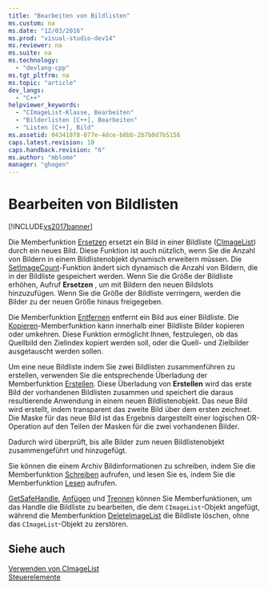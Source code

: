 ```yaml
---
title: "Bearbeiten von Bildlisten"
ms.custom: na
ms.date: "12/03/2016"
ms.prod: "visual-studio-dev14"
ms.reviewer: na
ms.suite: na
ms.technology: 
  - "devlang-cpp"
ms.tgt_pltfrm: na
ms.topic: "article"
dev_langs: 
  - "C++"
helpviewer_keywords: 
  - "CImageList-Klasse, Bearbeiten"
  - "Bilderlisten [C++], Bearbeiten"
  - "Listen [C++], Bild"
ms.assetid: 043418f8-077e-4dce-b8bb-2b7b0d7b5156
caps.latest.revision: 10
caps.handback.revision: "6"
ms.author: "mblome"
manager: "ghogen"
---
```

# Bearbeiten von Bildlisten
[!INCLUDE[vs2017banner](../assembler/inline/includes/vs2017banner.md)]

Die Memberfunktion [Ersetzen](../Topic/CImageList::Replace.md) ersetzt ein Bild in einer Bildliste \([CImageList](../mfc/reference/cimagelist-class.md)\) durch ein neues Bild.  Diese Funktion ist auch nützlich, wenn Sie die Anzahl von Bildern in einem Bildlistenobjekt dynamisch erweitern müssen.  Die [SetImageCount](../Topic/CImageList::SetImageCount.md)\-Funktion ändert sich dynamisch die Anzahl von Bildern, die in der Bildliste gespeichert werden.  Wenn Sie die Größe der Bildliste erhöhen, Aufruf **Ersetzen** , um mit Bildern den neuen Bildslots hinzuzufügen.  Wenn Sie die Größe der Bildliste verringern, werden die Bilder zu der neuen Größe hinaus freigegeben.  
  
 Die Memberfunktion [Entfernen](../Topic/CImageList::Remove.md) entfernt ein Bild aus einer Bildliste.  Die [Kopieren](../Topic/CImageList::Copy.md)\-Memberfunktion kann innerhalb einer Bildliste Bilder kopieren oder umkehren.  Diese Funktion ermöglicht Ihnen, festzulegen, ob das Quellbild den Zielindex kopiert werden soll, oder die Quell\- und Zielbilder ausgetauscht werden sollen.  
  
 Um eine neue Bildliste indem Sie zwei Bildlisten zusammenführen zu erstellen, verwenden Sie die entsprechende Überladung der Memberfunktion [Erstellen](../Topic/CImageList::Create.md).  Diese Überladung von **Erstellen** wird das erste Bild der vorhandenen Bildlisten zusammen und speichert die daraus resultierende Anwendung in einem neuen Bildlistenobjekt.  Das neue Bild wird erstellt, indem transparent das zweite Bild über dem ersten zeichnet.  Die Maske für das neue Bild ist das Ergebnis dargestellt einer logischen OR\-Operation auf den Teilen der Masken für die zwei vorhandenen Bilder.  
  
 Dadurch wird überprüft, bis alle Bilder zum neuen Bildlistenobjekt zusammengeführt und hinzugefügt.  
  
 Sie können die einem Archiv Bildinformationen zu schreiben, indem Sie die Memberfunktion [Schreiben](../Topic/CImageList::Write.md) aufrufen, und lesen Sie es, indem Sie die Memberfunktion [Lesen](../Topic/CImageList::Read.md) aufrufen.  
  
 [GetSafeHandle](../Topic/CImageList::GetSafeHandle.md), [Anfügen](../Topic/CImageList::Attach.md) und [Trennen](../Topic/CImageList::Detach.md) können Sie Memberfunktionen, um das Handle die Bildliste zu bearbeiten, die dem `CImageList`\-Objekt angefügt, während die Memberfunktion [DeleteImageList](../Topic/CImageList::DeleteImageList.md) die Bildliste löschen, ohne das `CImageList`\-Objekt zu zerstören.  
  
## Siehe auch  
 [Verwenden von CImageList](../mfc/using-cimagelist.md)   
 [Steuerelemente](../mfc/controls-mfc.md)